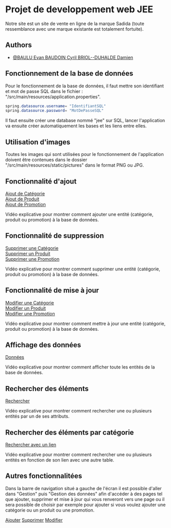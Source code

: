 # Projet de developpement web JEE

Notre site est un site de vente en ligne de la marque Sadida (toute ressemblance avec une marque existante est totalement fortuite).


## Authors

- [@BAULU  Evan BAUDOIN Cyril BRIOL--DUHALDE Damien](https://github.com/Dams6445/FinalProjectJEE)

## Fonctionnement de la base de données
Pour le fonctionnement de la base de données, il faut mettre son identifiant et mot de passe SQL dans le fichier : "/src/main/resources/application.properties".
```java
spring.datasource.username= "IdentifiantSQL"
spring.datasource.password= "MotDePasseSQL"
```
Il faut ensuite créer une database nommé "jee" sur SQL, lancer l'application va ensuite créer automatiquement les bases et les liens entre elles.

## Utilisation d'images

Toutes les images qui sont utilisées pour le fonctionnement de l'application doivent être contenues dans le dossier "/src/main/resources/static/pictures" dans le format PNG ou JPG.

## Fonctionnalité d'ajout   

[Ajout de Catégorie](./readme/Ajouter_Categorie.webm)   
[Ajout de Produit](./readme/Ajouter_Produit.webm)          
[Ajout de Promotion](./readme/Ajouter_Promotion.webm)   

Vidéo explicative pour montrer comment ajouter une entité 
(catégorie, produit ou promotion) à la base de données.

## Fonctionnalité de suppression

[Supprimer une Catégorie](./readme/Supprimer_Categorie.webm)   
[Supprimer un Produit](./readme/Supprimer_Produit.webm)          
[Supprimer une Promotion](./readme/Supprimer_Promotion.webm)   

Vidéo explicative pour montrer comment supprimer une entité 
(catégorie, produit ou promotion) à la base de données.

## Fonctionnalité de mise à jour

[Modifier une Catégorie](./readme/Modifier_Categorie.webm)   
[Modifier un Produit](./readme/Modifier_Produit.webm)          
[Modifier une Promotion](./readme/Modifier_Promotion.webm) 

Vidéo explicative pour montrer comment mettre à jour une entité
 (catégorie, produit ou promotion) à la base de données.

## Affichage des données

[Données](./readme/Afficher_Donnees.webm)

Vidéo explicative pour montrer comment afficher toute les entités de la base de données.

## Rechercher des éléments

[Rechercher](./readme/Recherche_Entité.webm)

Vidéo explicative pour montrer comment rechercher une ou plusieurs entités par un de 
ses attributs.

## Rechercher des éléments par catégorie

[Rechercher avec un lien](./readme/Recherche_Par_Lien.webm)

Vidéo explicative pour montrer comment rechercher une ou plusieurs entités en fonction
 de son lien avec une autre table.

## Autres fonctionnalitées

Dans la barre de navigation situé a gauche de l'écran il est possible d'aller 
dans "Gestion" puis "Gestion des données" afin d'accéder à des pages tel  que ajouter, 
supprimer et mise à jour qui vous renveront vers une page ou il sera possible de choisir 
par exemple pour ajouter si vous voulez ajouter une catégorie ou un produit ou une 
promotion.

[Ajouter](./readme/ajouter.png) 
[Supprimer](./readme/supprimer.png) 
[Modifier](./readme/modifier.png) 


